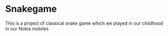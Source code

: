# Snakegame
This is a project of classical snake game which we played in our childhood in our Nokia mobiles
<img href="Assets/preview.png"></img>
